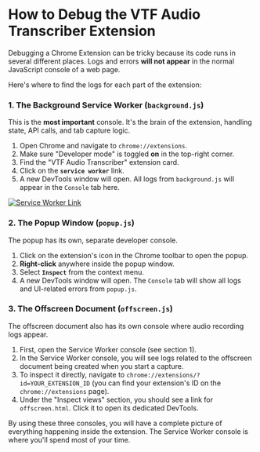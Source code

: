 # How to Debug the VTF Audio Transcriber Extension

Debugging a Chrome Extension can be tricky because its code runs in several different places. Logs and errors **will not appear** in the normal JavaScript console of a web page.

Here's where to find the logs for each part of the extension:

### 1. The Background Service Worker (`background.js`)

This is the **most important** console. It's the brain of the extension, handling state, API calls, and tab capture logic.

1.  Open Chrome and navigate to `chrome://extensions`.
2.  Make sure "Developer mode" is toggled **on** in the top-right corner.
3.  Find the "VTF Audio Transcriber" extension card.
4.  Click on the **`service worker`** link.
5.  A new DevTools window will open. All logs from `background.js` will appear in the `Console` tab here.

[![Service Worker Link](https://developer.chrome.com/docs/extensions/mv3/assets/tutorials/debugging/service-worker.png)](https://developer.chrome.com/docs/extensions/mv3/assets/tutorials/debugging/service-worker.png)

### 2. The Popup Window (`popup.js`)

The popup has its own, separate developer console.

1.  Click on the extension's icon in the Chrome toolbar to open the popup.
2.  **Right-click** anywhere inside the popup window.
3.  Select **`Inspect`** from the context menu.
4.  A new DevTools window will open. The `Console` tab will show all logs and UI-related errors from `popup.js`.

### 3. The Offscreen Document (`offscreen.js`)

The offscreen document also has its own console where audio recording logs appear.

1.  First, open the Service Worker console (see section 1).
2.  In the Service Worker console, you will see logs related to the offscreen document being created when you start a capture.
3.  To inspect it directly, navigate to `chrome://extensions/?id=YOUR_EXTENSION_ID` (you can find your extension's ID on the `chrome://extensions` page).
4.  Under the "Inspect views" section, you should see a link for `offscreen.html`. Click it to open its dedicated DevTools.

By using these three consoles, you will have a complete picture of everything happening inside the extension. The Service Worker console is where you'll spend most of your time. 